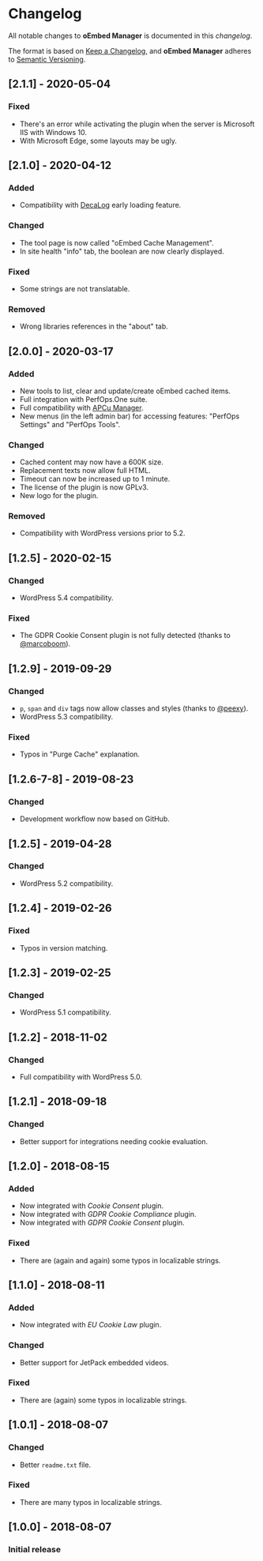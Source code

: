 # Changelog
All notable changes to **oEmbed Manager** is documented in this *changelog*.

The format is based on [Keep a Changelog](https://keepachangelog.com/en/1.0.0/), and **oEmbed Manager** adheres to [Semantic Versioning](https://semver.org/spec/v2.0.0.html).

## [2.1.1] - 2020-05-04
### Fixed
- There's an error while activating the plugin when the server is Microsoft IIS with Windows 10.
- With Microsoft Edge, some layouts may be ugly.

## [2.1.0] - 2020-04-12
### Added
- Compatibility with [DecaLog](https://wordpress.org/plugins/decalog/) early loading feature.
### Changed
- The tool page is now called "oEmbed Cache Management".
- In site health "info" tab, the boolean are now clearly displayed.
### Fixed
- Some strings are not translatable.
### Removed
- Wrong libraries references in the "about" tab.

## [2.0.0] - 2020-03-17
### Added
- New tools to list, clear and update/create oEmbed cached items.
- Full integration with PerfOps.One suite.
- Full compatibility with [APCu Manager](https://wordpress.org/plugins/apcu-manager/).
- New menus (in the left admin bar) for accessing features: "PerfOps Settings" and "PerfOps Tools".
### Changed
- Cached content may now have a 600K size.
- Replacement texts now allow full HTML.
- Timeout can now be increased up to 1 minute.
- The license of the plugin is now GPLv3.
- New logo for the plugin.
### Removed
- Compatibility with WordPress versions prior to 5.2.

## [1.2.5] - 2020-02-15
### Changed
- WordPress 5.4 compatibility.
### Fixed
- The GDPR Cookie Consent plugin is not fully detected (thanks to [@marcoboom](https://wordpress.org/support/users/marcoboom/)).

## [1.2.9] - 2019-09-29
### Changed
- `p`, `span` and `div` tags now allow classes and styles (thanks to [@peexy](https://profiles.wordpress.org/peexy/)).
- WordPress 5.3 compatibility.
### Fixed
- Typos in "Purge Cache" explanation.

## [1.2.6-7-8] - 2019-08-23
### Changed
- Development workflow now based on GitHub.

## [1.2.5] - 2019-04-28
### Changed
- WordPress 5.2 compatibility.

## [1.2.4] - 2019-02-26
### Fixed
- Typos in version matching.

## [1.2.3] - 2019-02-25
### Changed
- WordPress 5.1 compatibility.

## [1.2.2] - 2018-11-02
### Changed
- Full compatibility with WordPress 5.0.

## [1.2.1] - 2018-09-18
### Changed
- Better support for integrations needing cookie evaluation.

## [1.2.0] - 2018-08-15
### Added
- Now integrated with *Cookie Consent* plugin.
- Now integrated with *GDPR Cookie Compliance* plugin.
- Now integrated with *GDPR Cookie Consent* plugin.
### Fixed
- There are (again and again) some typos in localizable strings.

## [1.1.0] - 2018-08-11
### Added
- Now integrated with *EU Cookie Law* plugin.
### Changed
- Better support for JetPack embedded videos.
### Fixed
- There are (again) some typos in localizable strings.

## [1.0.1] - 2018-08-07
### Changed
- Better `readme.txt` file.
### Fixed
- There are many typos in localizable strings.

## [1.0.0] - 2018-08-07
### Initial release


